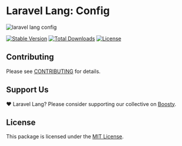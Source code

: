 # Laravel Lang: Config

![laravel lang config](https://preview.dragon-code.pro/laravel-lang/config.svg?brand=laravel&mode=dark)

[![Stable Version][badge_stable]][link_packagist]
[![Total Downloads][badge_downloads]][link_packagist]
[![License][badge_license]][link_license]

## Contributing

Please see [CONTRIBUTING](https://laravel-lang.com/contributions.html) for details.

## Support Us

❤️ Laravel Lang? Please consider supporting our collective on [Boosty](https://boosty.to/laravel-lang).

## License

This package is licensed under the [MIT License](https://laravel-lang.com/license.html).


[badge_downloads]:      https://img.shields.io/packagist/dt/laravel-lang/config.svg?style=flat-square

[badge_license]:        https://img.shields.io/packagist/l/laravel-lang/config.svg?style=flat-square

[badge_stable]:         https://img.shields.io/github/v/release/laravel-lang/config?label=stable&style=flat-square

[link_license]:         LICENSE

[link_packagist]:       https://packagist.org/packages/laravel-lang/config
